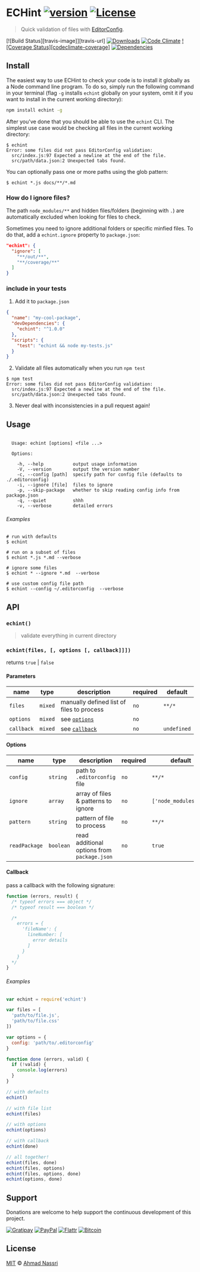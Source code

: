 # ECHint [![version][npm-version]][npm-url] [![License][npm-license]][license-url]

> Quick validation of files with [EditorConfig](http://editorconfig.org/).

[![Build Status][travis-image]][travis-url]
[![Downloads][npm-downloads]][npm-url]
[![Code Climate][codeclimate-quality]][codeclimate-url]
[![Coverage Status][codeclimate-coverage]][codeclimate-url]
[![Dependencies][david-image]][david-url]

## Install

The easiest way to use ECHint to check your code is to install it globally as a Node command line program. To do so, simply run the following command in your terminal (flag `-g` installs `echint` globally on your system, omit it if you want to install in the current working directory):

```sh
npm install echint -g
```

After you've done that you should be able to use the `echint` CLI. The simplest use case would be checking all files in the current working directory:

```shell
$ echint
Error: some files did not pass EditorConfig validation:
  src/index.js:97 Expected a newline at the end of the file.
  src/path/data.json:2 Unexpected tabs found.
```

You can optionally pass one or more paths using the glob pattern:

```shell
$ echint *.js docs/**/*.md
```

### How do I ignore files?

The path `node_modules/**` and hidden files/folders (beginning with `.`) are automatically excluded when looking for files to check.

Sometimes you need to ignore additional folders or specific minfied files. To do that, add a `echint.ignore` property to `package.json`:

```json
"echint": {
  "ignore": [
    "**/out/**",
    "**/coverage/**"
  ]
}
```

### include in your tests

1. Add it to `package.json`

  ```json
  {
    "name": "my-cool-package",
    "devDependencies": {
      "echint": "^1.0.0"
    },
    "scripts": {
      "test": "echint && node my-tests.js"
    }
  }
  ```

2. Validate all files automatically when you run `npm test`

  ```shell
  $ npm test
  Error: some files did not pass EditorConfig validation:
    src/index.js:97 Expected a newline at the end of the file.
    src/path/data.json:2 Unexpected tabs found.
  ```

3. Never deal with inconsistencies in a pull request again!

## Usage

```

  Usage: echint [options] <file ...>

  Options:

    -h, --help           output usage information
    -V, --version        output the version number
    -c, --config [path]  specify path for config file (defaults to ./.editorconfig)
    -i, --ignore [file]  files to ignore
    -p, --skip-package   whether to skip reading config info from package.json
    -q, --quiet          shhh
    -v, --verbose        detailed errors

```

###### Examples

```shell
# run with defaults
$ echint

# run on a subset of files
$ echint *.js *.md --verbose

# ignore some files
$ echint * --ignore *.md  --verbose

# use custom config file path
$ echint --config ~/.editorconfig  --verbose
```

## API

### `echint()`

> validate everything in current directory

### `echint(files, [, options [, callback]]])`

returns `true` | `false`

#### Parameters

| name        | type    | description                               | required | default      |
| ----------- | ------- | ----------------------------------------- | -------- | ------------ |
| `files`     | `mixed` | manually defined list of files to process | `no`     | `**/*`       |
| `options`   | `mixed` | see [`options`](#options)                 | `no`     |              |
| `callback`  | `mixed` | see [`callback`](#callback)               | `no`     | `undefined`  |

#### Options

| name          | type      | description                                 | required | default                |
| ------------- | --------- | ------------------------------------------- | -------- | ---------------------- |
| `config`      | `string`  | path to `.editorconfig` file                | `no`     | `**/*`                 |
| `ignore`      | `array`   | array of files & patterns to ignore         | `no`     | `['node_modules/**']`  |
| `pattern`     | `string`  | pattern of file to process                  | `no`     | `**/*`                 |
| `readPackage` | `boolean` | read additional options from `package.json` | `no`     | `true`                 |

#### Callback

pass a callback with the following signature:

```js
function (errors, result) {
  /* typeof errors === object */
  /* typeof result === boolean */

  /*
    errors = {
      'fileName': {
        lineNumber: [
          error details
        ]
      }
    }
  */
}
```

###### Examples

```js
var echint = require('echint')

var files = [
  'path/to/file.js',
  'path/to/file.css'
])

var options = {
  config: 'path/to/.editorconfig'
}

function done (errors, valid) {
  if (!valid) {
    console.log(errors)
  }
}

// with defaults
echint()

// with file list
echint(files)

// with options
echint(options)

// with callback
echint(done)

// all together!
echint(files, done)
echint(files, options)
echint(files, options, done)
echint(options, done)
```

## Support

Donations are welcome to help support the continuous development of this project.

[![Gratipay][gratipay-image]][gratipay-url]
[![PayPal][paypal-image]][paypal-url]
[![Flattr][flattr-image]][flattr-url]
[![Bitcoin][bitcoin-image]][bitcoin-url]

## License

[MIT](LICENSE) &copy; [Ahmad Nassri](https://www.ahmadnassri.com)

[license-url]: https://github.com/ahmadnassri/echint/blob/master/LICENSE

[npm-url]: https://www.npmjs.com/package/echint
[npm-license]: https://img.shields.io/npm/l/echint.svg?style=flat-square
[npm-version]: https://img.shields.io/npm/v/echint.svg?style=flat-square
[npm-downloads]: https://img.shields.io/npm/dm/echint.svg?style=flat-square

[codeclimate-url]: https://codeclimate.com/github/ahmadnassri/echint
[codeclimate-quality]: https://img.shields.io/codeclimate/github/ahmadnassri/echint.svg?style=flat-square

[david-url]: https://david-dm.org/ahmadnassri/echint
[david-image]: https://img.shields.io/david/ahmadnassri/echint.svg?style=flat-square

[gratipay-url]: https://www.gratipay.com/ahmadnassri/
[gratipay-image]: https://img.shields.io/gratipay/ahmadnassri.svg?style=flat-square

[paypal-url]: https://www.paypal.com/cgi-bin/webscr?cmd=_s-xclick&hosted_button_id=UJ2B2BTK9VLRS&on0=project&os0=echint
[paypal-image]: http://img.shields.io/badge/paypal-donate-green.svg?style=flat-square

[flattr-url]: https://flattr.com/submit/auto?user_id=ahmadnassri&url=https://github.com/ahmadnassri/echint&title=echint&language=&tags=github&category=software
[flattr-image]: http://img.shields.io/badge/flattr-donate-green.svg?style=flat-square

[bitcoin-image]: http://img.shields.io/badge/bitcoin-1Nb46sZRVG3or7pNaDjthcGJpWhvoPpCxy-green.svg?style=flat-square
[bitcoin-url]: https://www.coinbase.com/checkouts/ae383ae6bb931a2fa5ad11cec115191e?name=echint

